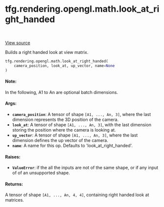 <div itemscope itemtype="http://developers.google.com/ReferenceObject">
<meta itemprop="name" content="tfg.rendering.opengl.math.look_at_right_handed" />
<meta itemprop="path" content="Stable" />
</div>

# tfg.rendering.opengl.math.look_at_right_handed

<!-- Insert buttons and diff -->

<table class="tfo-notebook-buttons tfo-api" align="left">
</table>

<a target="_blank" href="https://github.com/tensorflow/graphics/blob/master/tensorflow_graphics/rendering/opengl/math.py">View source</a>



Builds a right handed look at view matrix.

```python
tfg.rendering.opengl.math.look_at_right_handed(
    camera_position, look_at, up_vector, name=None
)
```



<!-- Placeholder for "Used in" -->


#### Note:

In the following, A1 to An are optional batch dimensions.



#### Args:


* <b>`camera_position`</b>: A tensor of shape `[A1, ..., An, 3]`, where the last
  dimension represents the 3D position of the camera.
* <b>`look_at`</b>: A tensor of shape `[A1, ..., An, 3]`, with the last dimension
  storing the position where the camera is looking at.
* <b>`up_vector`</b>: A tensor of shape `[A1, ..., An, 3]`, where the last dimension
  defines the up vector of the camera.
* <b>`name`</b>: A name for this op. Defaults to 'look_at_right_handed'.


#### Raises:


* <b>`ValueError`</b>: if the all the inputs are not of the same shape, or if any input
of of an unsupported shape.


#### Returns:

A tensor of shape `[A1, ..., An, 4, 4]`, containing right handed look at
matrices.
